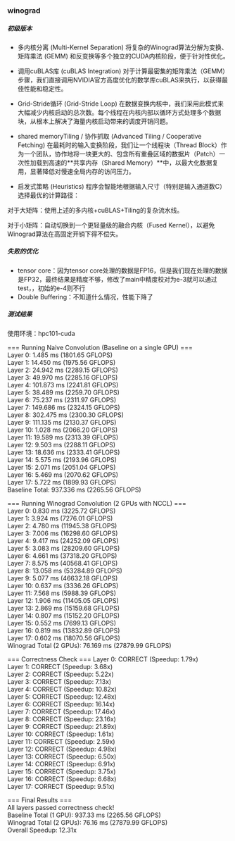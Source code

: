 ### winograd

##### 初级版本

- 多内核分离 (Multi-Kernel Separation)
将复杂的Winograd算法分解为变换、矩阵乘法 (GEMM) 和反变换等多个独立的CUDA内核阶段，便于针对性优化。

- 调用cuBLAS库 (cuBLAS Integration)
对于计算最密集的矩阵乘法（GEMM）步骤，我们直接调用NVIDIA官方高度优化的数学库cuBLAS来执行，以获得最佳性能和稳定性。

- Grid-Stride循环 (Grid-Stride Loop)
在数据变换内核中，我们采用此模式来大幅减少内核启动的总次数。每个线程在内核内部以循环方式处理多个数据块，从根本上解决了海量内核启动带来的调度开销问题。

- shared memoryTiling / 协作抓取 (Advanced Tiling / Cooperative Fetching)
在最耗时的输入变换阶段，我们让一个线程块（Thread Block）作为一个团队，协作地将一块更大的、包含所有重叠区域的数据片（Patch）一次性加载到高速的**共享内存（Shared Memory）**中，以最大化数据复用，显著降低对慢速全局内存的访问压力。

- 启发式策略 (Heuristics)
程序会智能地根据输入尺寸（特别是输入通道数C）选择最优的计算路径：

对于大矩阵：使用上述的多内核+cuBLAS+Tiling的复杂流水线。

对于小矩阵：自动切换到一个更轻量级的融合内核（Fused Kernel），以避免Winograd算法在高固定开销下得不偿失。

##### 失败的优化

- tensor core：因为tensor core处理的数据是FP16，但是我们现在处理的数据是FP32，最终结果是精度不够，修改了main中精度校对为e-3就可以通过test，，初始的e-4则不行
- Double Buffering：不知道什么情况，性能下降了

##### 测试结果

使用环境：hpc101-cuda  

=== Running Naive Convolution (Baseline on a single GPU) ===  
Layer  0: 1.485 ms (1801.65 GFLOPS)  
Layer  1: 14.450 ms (1975.56 GFLOPS)  
Layer  2: 24.942 ms (2289.15 GFLOPS)  
Layer  3: 49.970 ms (2285.16 GFLOPS)  
Layer  4: 101.873 ms (2241.81 GFLOPS)  
Layer  5: 38.489 ms (2259.70 GFLOPS)  
Layer  6: 75.237 ms (2311.97 GFLOPS)  
Layer  7: 149.686 ms (2324.15 GFLOPS)  
Layer  8: 302.475 ms (2300.30 GFLOPS)  
Layer  9: 111.135 ms (2130.37 GFLOPS)  
Layer 10: 1.028 ms (2066.20 GFLOPS)  
Layer 11: 19.589 ms (2313.39 GFLOPS)  
Layer 12: 9.503 ms (2288.11 GFLOPS)  
Layer 13: 18.636 ms (2333.41 GFLOPS)  
Layer 14: 5.575 ms (2193.96 GFLOPS)  
Layer 15: 2.071 ms (2051.04 GFLOPS)  
Layer 16: 5.469 ms (2070.62 GFLOPS)  
Layer 17: 5.722 ms (1899.93 GFLOPS)  
Baseline Total: 937.336 ms (2265.56 GFLOPS)  

=== Running Winograd Convolution (2 GPUs with NCCL) ===  
Layer  0: 0.830 ms (3225.72 GFLOPS)  
Layer  1: 3.924 ms (7276.01 GFLOPS)  
Layer  2: 4.780 ms (11945.38 GFLOPS)  
Layer  3: 7.006 ms (16298.60 GFLOPS)  
Layer  4: 9.417 ms (24252.09 GFLOPS)  
Layer  5: 3.083 ms (28209.60 GFLOPS)  
Layer  6: 4.661 ms (37318.20 GFLOPS)  
Layer  7: 8.575 ms (40568.41 GFLOPS)  
Layer  8: 13.058 ms (53284.89 GFLOPS)  
Layer  9: 5.077 ms (46632.18 GFLOPS)  
Layer 10: 0.637 ms (3336.26 GFLOPS)  
Layer 11: 7.568 ms (5988.39 GFLOPS)  
Layer 12: 1.906 ms (11405.05 GFLOPS)  
Layer 13: 2.869 ms (15159.68 GFLOPS)  
Layer 14: 0.807 ms (15152.20 GFLOPS)  
Layer 15: 0.552 ms (7699.13 GFLOPS)  
Layer 16: 0.819 ms (13832.89 GFLOPS)  
Layer 17: 0.602 ms (18070.56 GFLOPS)  
Winograd Total (2 GPUs): 76.169 ms (27879.99 GFLOPS)  

=== Correctness Check ===
Layer  0: CORRECT (Speedup: 1.79x)  
Layer  1: CORRECT (Speedup: 3.68x)  
Layer  2: CORRECT (Speedup: 5.22x)  
Layer  3: CORRECT (Speedup: 7.13x)  
Layer  4: CORRECT (Speedup: 10.82x)  
Layer  5: CORRECT (Speedup: 12.48x)  
Layer  6: CORRECT (Speedup: 16.14x)  
Layer  7: CORRECT (Speedup: 17.46x)  
Layer  8: CORRECT (Speedup: 23.16x)  
Layer  9: CORRECT (Speedup: 21.89x)  
Layer 10: CORRECT (Speedup: 1.61x)  
Layer 11: CORRECT (Speedup: 2.59x)  
Layer 12: CORRECT (Speedup: 4.98x)  
Layer 13: CORRECT (Speedup: 6.50x)  
Layer 14: CORRECT (Speedup: 6.91x)  
Layer 15: CORRECT (Speedup: 3.75x)  
Layer 16: CORRECT (Speedup: 6.68x)  
Layer 17: CORRECT (Speedup: 9.51x)  

=== Final Results ===  
All layers passed correctness check!  
Baseline Total (1 GPU): 937.33 ms (2265.56 GFLOPS)  
Winograd Total (2 GPUs): 76.16 ms (27879.99 GFLOPS)   
Overall Speedup: 12.31x  